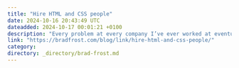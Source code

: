 ```yaml
---
title: "Hire HTML and CSS people"
date: 2024-10-16 20:43:49 UTC
dateadded: 2024-10-17 00:01:21 +0100
description: "Every problem at every company I’ve ever worked at eventually boils down to “please dear god can we just hire people who know how to write HTML and CSS.” This UX is awful? That UI looks old? Accessibility busted? Performance […]"
link: "https://bradfrost.com/blog/link/hire-html-and-css-people/"
category:
directory: _directory/brad-frost.md
---
```

